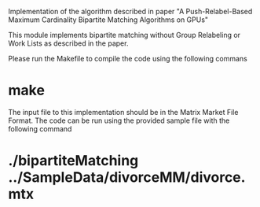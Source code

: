 Implementation of the algorithm described in paper "A Push-Relabel-Based Maximum Cardinality Bipartite Matching Algorithms on GPUs"

This module implements bipartite matching without Group Relabeling or Work Lists as described in the paper.

Please run the Makefile to compile the code using the following commans

 # make

The input file to this implementation should be in the Matrix Market File Format. The code can be run using the provided sample file with the following command

#  ./bipartiteMatching ../SampleData/divorceMM/divorce.mtx
